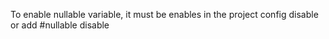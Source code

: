﻿ To enable nullable variable, it must be enables in the project config 
 <Nullable>disable</Nullable>
 or add #nullable disable
